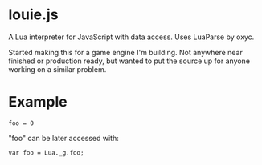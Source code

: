 louie.js
========

A Lua interpreter for JavaScript with data access. 
Uses LuaParse by oxyc.

Started making this for a game engine I'm building. Not anywhere near finished or production ready, but wanted to put the source up for anyone working on a similar problem.

Example
=======

	foo = 0

"foo" can be later accessed with:

	var foo = Lua._g.foo;

